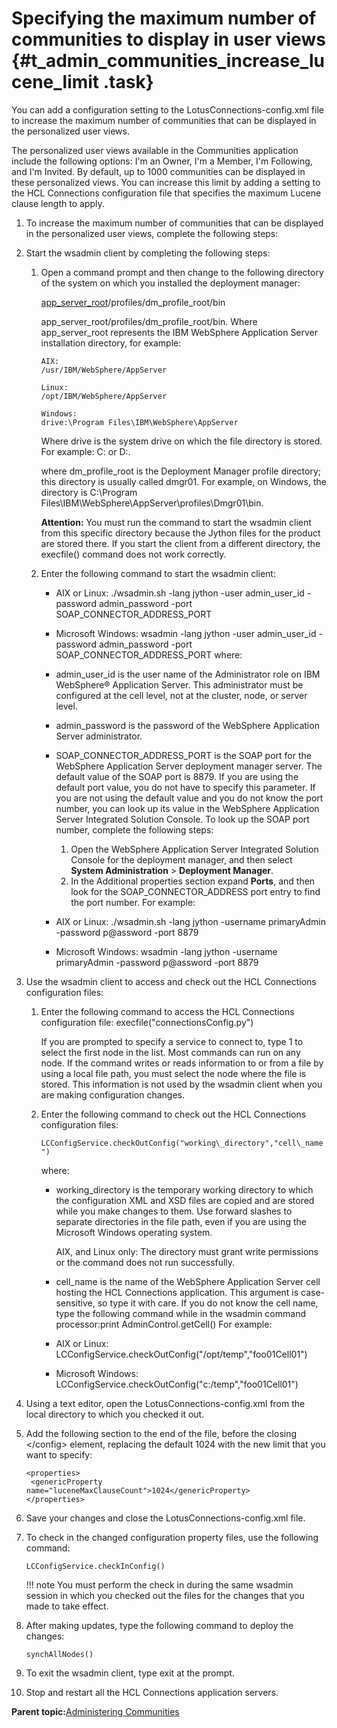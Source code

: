 # Specifying the maximum number of communities to display in user views {#t_admin_communities_increase_lucene_limit .task}

You can add a configuration setting to the LotusConnections-config.xml file to increase the maximum number of communities that can be displayed in the personalized user views.

The personalized user views available in the Communities application include the following options: I'm an Owner, I'm a Member, I'm Following, and I'm Invited. By default, up to 1000 communities can be displayed in these personalized views. You can increase this limit by adding a setting to the HCL Connections configuration file that specifies the maximum Lucene clause length to apply.

1.  To increase the maximum number of communities that can be displayed in the personalized user views, complete the following steps:
2.  Start the wsadmin client by completing the following steps:

    1.  Open a command prompt and then change to the following directory of the system on which you installed the deployment manager:

        [app\_server\_root](../plan/i_ovr_r_directory_conventions.md)/profiles/dm\_profile\_root/bin

        app\_server\_root/profiles/dm\_profile\_root/bin. Where app\_server\_root represents the IBM WebSphere Application Server installation directory, for example:

        ```
        AIX:
        /usr/IBM/WebSphere/AppServer
        
        ```

        ```
        Linux:
        /opt/IBM/WebSphere/AppServer
        
        ```

        ```
        Windows:
        drive:\Program Files\IBM\WebSphere\AppServer
        
        ```

        Where drive is the system drive on which the file directory is stored. For example: C: or D:.

        where dm\_profile\_root is the Deployment Manager profile directory; this directory is usually called dmgr01. For example, on Windows, the directory is C:\\Program Files\\IBM\\WebSphere\\AppServer\\profiles\\Dmgr01\\bin.

        **Attention:** You must run the command to start the wsadmin client from this specific directory because the Jython files for the product are stored there. If you start the client from a different directory, the execfile\(\) command does not work correctly.

    2.  Enter the following command to start the wsadmin client:

        -   AIX or Linux: ./wsadmin.sh -lang jython -user admin\_user\_id -password admin\_password -port SOAP\_CONNECTOR\_ADDRESS\_PORT
        -   Microsoft Windows: wsadmin -lang jython -user admin\_user\_id -password admin\_password -port SOAP\_CONNECTOR\_ADDRESS\_PORT
        where:

        -   admin\_user\_id is the user name of the Administrator role on IBM WebSphere® Application Server. This administrator must be configured at the cell level, not at the cluster, node, or server level.
        -   admin\_password is the password of the WebSphere Application Server administrator.
        -   SOAP\_CONNECTOR\_ADDRESS\_PORT is the SOAP port for the WebSphere Application Server deployment manager server. The default value of the SOAP port is 8879. If you are using the default port value, you do not have to specify this parameter. If you are not using the default value and you do not know the port number, you can look up its value in the WebSphere Application Server Integrated Solution Console. To look up the SOAP port number, complete the following steps:
            1.  Open the WebSphere Application Server Integrated Solution Console for the deployment manager, and then select **System Administration** \> **Deployment Manager**.
            2.  In the Additional properties section expand **Ports**, and then look for the SOAP\_CONNECTOR\_ADDRESS port entry to find the port number.
        For example:

        -   AIX or Linux: ./wsadmin.sh -lang jython -username primaryAdmin -password p@assword -port 8879
        -   Microsoft Windows: wsadmin -lang jython -username primaryAdmin -password p@assword -port 8879
3.  Use the wsadmin client to access and check out the HCL Connections configuration files:

    1.  Enter the following command to access the HCL Connections configuration file: execfile\("connectionsConfig.py"\)

        If you are prompted to specify a service to connect to, type 1 to select the first node in the list. Most commands can run on any node. If the command writes or reads information to or from a file by using a local file path, you must select the node where the file is stored. This information is not used by the wsadmin client when you are making configuration changes.

    2.  Enter the following command to check out the HCL Connections configuration files:

        `LCConfigService.checkOutConfig("working\_directory","cell\_name")`

        where:

        -   working\_directory is the temporary working directory to which the configuration XML and XSD files are copied and are stored while you make changes to them. Use forward slashes to separate directories in the file path, even if you are using the Microsoft Windows operating system.

            AIX, and Linux only: The directory must grant write permissions or the command does not run successfully.

        -   cell\_name is the name of the WebSphere Application Server cell hosting the HCL Connections application. This argument is case-sensitive, so type it with care. If you do not know the cell name, type the following command while in the wsadmin command processor:print AdminControl.getCell\(\)
        For example:

        -   AIX or Linux: LCConfigService.checkOutConfig\("/opt/temp","foo01Cell01"\)
        -   Microsoft Windows: LCConfigService.checkOutConfig\("c:/temp","foo01Cell01"\)
4.  Using a text editor, open the LotusConnections-config.xml from the local directory to which you checked it out.

5.  Add the following section to the end of the file, before the closing </config\> element, replacing the default 1024 with the new limit that you want to specify:

    ```
    <properties>
     <genericProperty name="luceneMaxClauseCount">1024</genericProperty>
    </properties>
    ```

6.  Save your changes and close the LotusConnections-config.xml file.

7.  To check in the changed configuration property files, use the following command:

    ```
    LCConfigService.checkInConfig()
    ```

    !!! note
    You must perform the check in during the same wsadmin session in which you checked out the files for the changes that you made to take effect.

8.  After making updates, type the following command to deploy the changes:

    ```
    synchAllNodes()
    ```

9.  To exit the wsadmin client, type exit at the prompt.

10. Stop and restart all the HCL Connections application servers.


**Parent topic:**[Administering Communities](../admin/c_admin_communities_intro.md)

